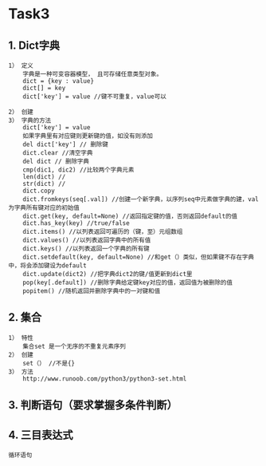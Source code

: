 # Task3
## 1. Dict字典
    1） 定义
        字典是一种可变容器模型， 且可存储任意类型对象。
        dict = {key : value}
        dict[] = key
        dict['key'] = value //键不可重复，value可以
        
    2） 创建
    3） 字典的方法
        dict['key'] = value
        如果字典里有对应键则更新键的值，如没有则添加
        del dict['key'] // 删除键
        dict.clear //清空字典
        del dict // 删除字典
        cmp(dic1, dic2) //比较两个字典元素
        len(dict) //
        str(dict) //
        dict.copy
        dict.fromkeys(seq[.val]) //创建一个新字典，以序列seq中元素做字典的建，val为字典所有键对应的初始值
        dict.get(key, default=None) //返回指定键的值，否则返回default的值
        dict.has_key(key) //true/false
        dict.items() //以列表返回可遍历的（键，至）元组数组
        dict.values() //以列表返回字典中的所有值
        dict.keys() //以列表返回一个字典的所有键
        dict.setdefault(key, default=None) //和get（）类似，但如果键不存在字典中，将会添加键设为default
        dict.update(dict2) //把字典dict2的键/值更新到dict里
        pop(key[.default]) //删除字典给定键key对应的值，返回值为被删除的值
        popitem() //随机返回并删除字典中的一对键和值
        
## 2. 集合
    1） 特性
        集合set 是一个无序的不重复元素序列
    2） 创建
        set（） //不是{}
    3） 方法
        http://www.runoob.com/python3/python3-set.html
## 3. 判断语句（要求掌握多条件判断）
## 4. 三目表达式
    循环语句

